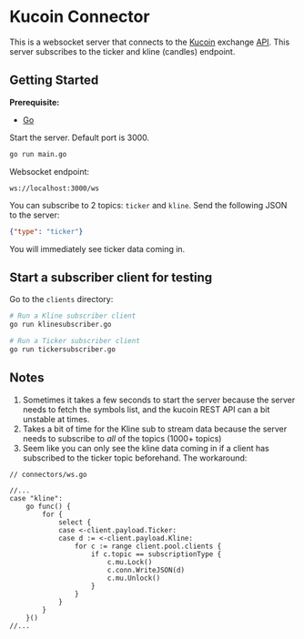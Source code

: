 # Kucoin Connector

This is a websocket server that connects to the [Kucoin](https://www.kucoin.com/) exchange [API](https://docs.kucoin.com). This server subscribes to the ticker and kline (candles) endpoint.

## Getting Started
**Prerequisite:**

- [Go](https://go.dev/doc/install)

Start the server. Default port is 3000.
 ```bash
 go run main.go
 ```

Websocket endpoint: 
```
ws://localhost:3000/ws
```

You can subscribe to 2 topics: `ticker` and `kline`. Send the following JSON to the server:
```json
{"type": "ticker"}
```
You will immediately see ticker data coming in.

## Start a subscriber client for testing
Go to the `clients` directory:
```bash
# Run a Kline subscriber client
go run klinesubscriber.go

# Run a Ticker subscriber client
go run tickersubscriber.go
```

## Notes 
1. Sometimes it takes a few seconds to start the server because the server needs to fetch the symbols list, and the kucoin REST API can a bit unstable at times.
2. Takes a bit of time for the Kline sub to stream data because the server needs to subscribe to *all* of the topics (1000+ topics)
3. Seem like you can only see the kline data coming in if a client has subscribed to the ticker topic beforehand. The workaround:
```golang
// connectors/ws.go

//...
case "kline":
	go func() {
		for {
			select {
			case <-client.payload.Ticker:
			case d := <-client.payload.Kline:
				for c := range client.pool.clients {
					if c.topic == subscriptionType {
						c.mu.Lock()
						c.conn.WriteJSON(d)
						c.mu.Unlock()
					}
				}
			}
		}
	}()
//...
```


